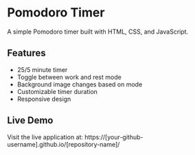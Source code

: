 # Pomodoro Timer

A simple Pomodoro timer built with HTML, CSS, and JavaScript.

## Features

- 25/5 minute timer
- Toggle between work and rest mode
- Background image changes based on mode
- Customizable timer duration
- Responsive design

## Live Demo

Visit the live application at: https://[your-github-username].github.io/[repository-name]/
